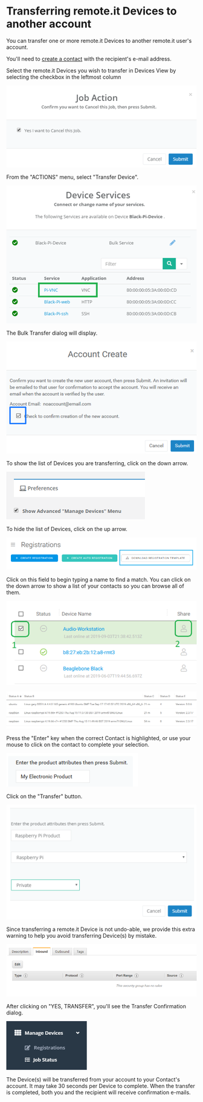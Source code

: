 # Transferring remote.it Devices to another account

You can transfer one or more remote.it Devices to another remote.it user's account.

You'll need to [create a contact](managing-contacts/create-a-contact.md) with the recipient's e-mail address.

Select the remote.it Devices you wish to transfer in Devices View by selecting the checkbox in the leftmost column

![](../.gitbook/assets/image%20%28216%29.png)

From the "ACTIONS" menu, select "Transfer Device".

![](../.gitbook/assets/image%20%28229%29.png)

The Bulk Transfer dialog will display.  

![](../.gitbook/assets/image%20%2816%29.png)

To show the list of Devices you are transferring, click on the down arrow.

![](../.gitbook/assets/image%20%28208%29.png)

To hide the list of Devices, click on the up arrow.

![](../.gitbook/assets/image%20%28281%29.png)

Click on this field to begin typing a name to find a match.  You can click on the down arrow to show a list of your contacts so you can browse all of them.

![](../.gitbook/assets/image%20%28167%29.png)

![](../.gitbook/assets/image%20%2895%29.png)

Press the "Enter" key when the correct Contact is highlighted, or use your mouse to click on the contact to complete your selection.

![](../.gitbook/assets/image%20%28343%29.png)

Click on the "Transfer" button.

![](../.gitbook/assets/image%20%28305%29.png)

Since transferring a remote.it Device is not undo-able, we provide this extra warning to help you avoid transferring Device\(s\) by mistake.

![](../.gitbook/assets/image%20%28115%29.png)

After clicking on "YES, TRANSFER", you'll see the Transfer Confirmation dialog.

![](../.gitbook/assets/image%20%28245%29.png)

The Device\(s\) will be transferred from your account to your Contact's account.  It may take 30 seconds per Device to complete.  When the transfer is completed, both you and the recipient will receive confirmation e-mails.

